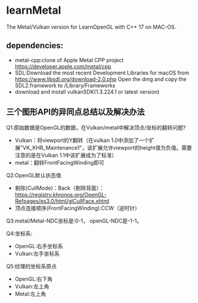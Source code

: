 # learnMetal

The Metal/Vulkan version for LearnOpenGL with C++ 17 on MAC-OS.

## dependencies:

* metal-cpp:clone of Apple Metal CPP project https://developer.apple.com/metal/cpp
* SDL:Download the most recent Development Libraries for macOS from https://www.libsdl.org/download-2.0.php Open the dmg
  and copy the SDL2.framework to /Library/Frameworks
* download and install vulkanSDK(1.3.224.1 or latest version)

## 三个图形API的异同点总结以及解决办法

Q1:原始数据是OpenGL的数据，在Vulkan/metal中解决顶点/坐标的翻转问题?

* Vulkan：将viewport的Y翻转（在vulkan 1.0中添加了一个扩展"VK_KHR_Maintenance1"，该扩展允许viewport的height值为负值。需要注意的是在Vulkan 1.1中该扩展成为了标准）
* metal：翻转FrontFacingWinding即可

Q2:OpenGL默认状态值

* 剔除(CullMode)：Back（剔除背面）：https://registry.khronos.org/OpenGL-Refpages/es3.0/html/glCullFace.xhtml
* 顶点连接顺序(FrontFacingWinding):CCW（逆时针）

Q3:metal/Metal-NDC坐标是:0-1， openGL-NDC是-1-1。

Q4:坐标系:

* OpenGL:右手坐标系
* Vulkan:左手坐标系

Q5:纹理的坐标系原点

* OpenGL:右下角
* Vulkan:左上角
* Metal:左上角